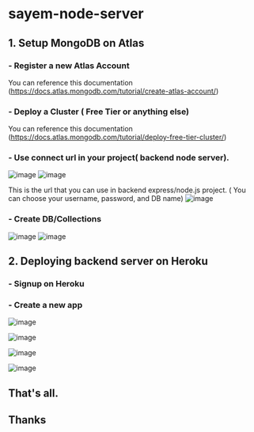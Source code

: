 # sayem-node-server

## 1. Setup MongoDB on Atlas

### - Register a new Atlas Account
  You can reference this documentation (https://docs.atlas.mongodb.com/tutorial/create-atlas-account/)

### - Deploy a Cluster ( Free Tier or anything else)
  You can reference this documentation (https://docs.atlas.mongodb.com/tutorial/deploy-free-tier-cluster/)
  
### - Use connect url in your project( backend node server).

  ![image](https://user-images.githubusercontent.com/75736745/109389445-43269780-78d2-11eb-9f1a-9b044a067280.png)
  ![image](https://user-images.githubusercontent.com/75736745/109389470-618c9300-78d2-11eb-9626-ff07bd61ee86.png)
  
  This is the url that you can use in backend express/node.js project. ( You can choose your username, password, and DB name)
  ![image](https://user-images.githubusercontent.com/75736745/109389918-39059880-78d4-11eb-875d-572dfedf9d40.png)
  
### - Create DB/Collections

  ![image](https://user-images.githubusercontent.com/75736745/109389804-9baa6480-78d3-11eb-8d96-9623808f4de3.png)
  ![image](https://user-images.githubusercontent.com/75736745/109389842-d9a78880-78d3-11eb-8efd-2b6d3df3a134.png)

## 2. Deploying backend server on Heroku

### - Signup on Heroku
### - Create a new app

  ![image](https://user-images.githubusercontent.com/75736745/109389995-a44f6a80-78d4-11eb-990d-7e5b15785d35.png)
  
  ![image](https://user-images.githubusercontent.com/75736745/109390041-f42e3180-78d4-11eb-89b1-553e7f3bf830.png)

  ![image](https://user-images.githubusercontent.com/75736745/109390055-04dea780-78d5-11eb-8adb-aa0ca61151ff.png)
  
  ![image](https://user-images.githubusercontent.com/75736745/109390103-3ce5ea80-78d5-11eb-8aea-1e34525deeb7.png)

  
## That's all. 
## Thanks
